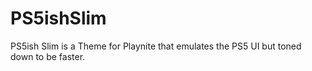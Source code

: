 # PS5ishSlim
PS5ish Slim is a Theme for Playnite that emulates the PS5 UI but toned down to be faster.
